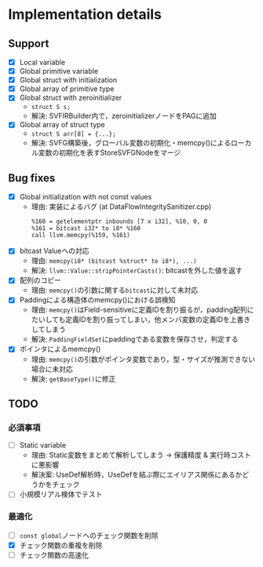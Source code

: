 # Implementation details

## Support

- [x] Local variable
- [x] Global primitive variable
- [x] Global struct with initialization
- [x] Global array of primitive type
- [x] Global struct with zeroinitializer
  - `struct S s;`
  - 解決: SVFIRBuilder内で，zeroinitializerノードをPAGに追加
- [x] Global array of struct type
  - `struct S arr[8] = {...};`
  - 解決: SVFG構築後，グローバル変数の初期化・memcpy()によるローカル変数の初期化を表すStoreSVFGNodeをマージ

## Bug fixes

- [x] Global initialization with not const values
  - 理由: 実装によるバグ (at DataFlowIntegritySanitizer.cpp)
    ```
    %160 = getelementptr inbounds [7 x i32], %10, 0, 0
    %161 = bitcast i32* to i8* %160
    call llvm.memcpy(%159, %161)
    ```
- [x] bitcast Valueへの対応
  - 理由: `memcpy(i8* (bitcast %struct* to i8*), ...)`
  - 解決: `llvm::Value::stripPointerCasts()`: bitcastを外した値を返す
- [x] 配列のコピー
  - 理由: `memcpy()`の引数に関する`bitcast`に対して未対応
- [x] Paddingによる構造体のmemcpy()における誤検知
  - 理由: `memcpy()`はField-sensitiveに定義IDを割り振るが，padding配列にたいしても定義IDを割り振ってしまい，他メンバ変数の定義IDを上書きしてしまう
  - 解決: `PaddingFieldSet`にpaddingである変数を保存させ，判定する
- [x] ポインタによるmemcpy()
  - 理由: `memcpy()`の引数がポインタ変数であり，型・サイズが推測できない場合に未対応
  - 解決: `getBaseType()`に修正

## TODO

### 必須事項

- [ ] Static variable
  - 理由: Static変数をまとめて解析してしまう &rarr; 保護精度 & 実行時コストに悪影響
  - 解決案: UseDef解析時，UseDefを結ぶ際にエイリアス関係にあるかどうかをチェック
- [ ] 小規模リアル検体でテスト

### 最適化

- [ ] `const global`ノードへのチェック関数を削除
- [x] チェック関数の重複を削除
- [ ] チェック関数の高速化